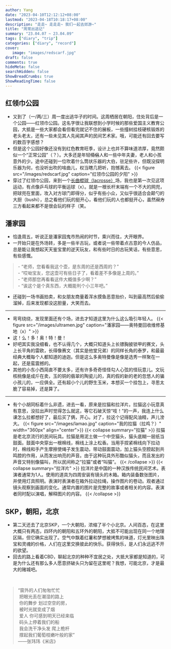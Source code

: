 ```yaml
---
author: Yang
date: "2023-04-10T12:12:12+08:00"
lastmod: "2023-04-18T10:18:17+08:00"
description: "走走~ 走走走~ 我们一起去郊游~"
title: "周常出逃记"
summary: "23.04.07 ~ 23.04.09"
tags: ["diary", "trip"]
categories: ["diary", "record"]
cover: 
   image: "images/redscarf.jpg"
draft: false
comments: true
hideMeta: false
searchHidden: false
ShowBreadCrumbs: true
ShowReadingTime: false
---
```


## 红领巾公园

- 又到了（一/两/三）周一度出逃华子的时间。这周栖居在朝阳，住处背后是一个公园——红领巾公园。这名字很让我联想到小学时候的那些爱国主义教育公园，大抵是一些大家都会看但看完就记不住的展板，一些撞树挂枝硬核锻炼的老头老太，还有一些未见其人先闻其声的民间艺术家。哦，可能还有回去要写的数百字感想？
- 但是这个公园好像还没有到红色教育旺季，设计上也并不算味道浓厚，竟然颇似一个“正常公园”（？）。大多还是年轻<del>情侣</del>人和一些中年夫妻，老人和小孩意外的少。途中还碰到一位吹着什么筒状乐器的大伯，驻足些许，但既没探明乐器为何，也没听出吹的啥曲儿，权当瞎几把听，抱憾离去。
    {{< figure src="/images/redscarf.jpg" caption="红领巾公园的夕阳" >}}
- 穿过了红领巾公园，来到一个[长曲棍球（lacrosse）](https://www.zhihu.com/question/418104095)场，我也是第一次见这项运动，有点像乒乓球的平衡运球（x）。就是一根长杆末端有一个不大的网兜，把球兜在里面，攻入对方球门即得分，似乎有些小众，又似乎很适合会颠勺的大厨（bushi），总之看他们玩的挺开心，看他们玩的人也都挺开心，虽然<del>双方</del>三方看起来都不是很会玩的样子（笑。

## 潘家园

- 恰逢周五，听说正是潘家园鬼市热闹的时节，乘兴而往，大开眼界。
- 一开始只是在外场转，多是一些半古玩，或者说一些带着点古意的今人仿品，总是能让我想起天天鉴宝里的逆天玩友，和有些时日的古玩笑话，有些意思，有些感慨。

>\- “老师，您看看我这个壶，是东周的还是西周的？”  
>\- “哎呦宝友，您这壶可有些日子了，看着差不多像是上周的。”  
>\- “老师那您再看看这件大概值多少啊？”  
>\- “诶这个是个真东西，大概能判个小三年吧。”

- 还碰到一场书画拍卖，和女朋友商量着浑水摸鱼恶意抬价，叫到最高然后偷偷溜掉，后来发现都没这胆量，大笑而去。

---

- 弯弯绕绕，发现里面还有个场，进去才知道这里为什么这么吸引年轻人。
    {{< figure src="/images/ultramen.jpg" caption="潘家园——奥特曼回收维修基地（x）" >}}
- 这！么！多！奥！特！曼！
- 好吧其实我没细看，也不认得几个，大概只知道头上长镖胸披锁甲的赛文，头上长平角的雷欧，长得像赛文（其实是他堂兄弟）的同样长角的泰罗，和最最经典大概每个人都知道的迪迦。但是这么多奥特曼像是像是选秀一样聚在一起，还是蛮震撼的。
- 其他的小东小西简直不要太多，还有许多奇奇怪怪勾人心弦的怪玩意儿。文玩核桃像是成斤在卖，玉的铜的翡翠的陶瓷儿的，真的假的新的老的忽悠人的骗小孩儿的，一应俱全。还有超小个儿的野生玉米，本想买一个挂包上，寻思太脆了容易掉，还是算了。

---

- 有个小胡同标着什么非遗，进去一看，原来是拉猫和拉洋片。拉猫这小玩意真有意思，没拉出声时觉得怎么就这，等它石破天惊“吱！”的一声，我连上什么课怎么拉都想好了，最后买了俩，开心。对了，拉这个记得配风油精，声儿滂大。
    {{< figure src="/images/lamao.jpg" caption="我的拉猫（拉鸡？）" width="360px" align="center">}}
    {{< collapse summary="拉猫" >}}
拉猫是老北京流行的民间玩具。拉猫是用泥土做一个中空猫头，猫头底糊一层纸当鼓面。鼓面中央穿出一根棉线，棉线上涂上松香。当用手捏紧棉线向下拉动时，棉线和手产生摩擦使绳子发生震动，带动鼓面震动，加上猫头空腔起到共鸣腔的作用，从而发出响亮的声音。由于这种玩具外形酷似猫头，而且发出的声音又特别像猫叫，所以民间称之“拉猫”或者“叫猫”。
    {{< /collapse >}}
    {{< collapse summary="拉洋片" >}}
拉洋片是中国的一种汉族传统民间艺术。表演者通常为1人。使用的道具为四周安装有镜头的木箱。箱内装备数张图片，并使用灯具照明。表演时表演者在箱外拉动拉绳，操作图片的卷动。观者通过镜头观察到画面的变化。通常内置的图片是完整的故事或者相关的内容。表演者同时配以演唱，解释图片的内容。
    {{< /collapse >}}

## SKP，朝阳，北京

- 第二天还去了北京SKP，一个大朝阳，浓缩了半个小北京。人间百态，在这里大概只有两态，四环内的朝阳和五环外的朝阳，大抵不可能出现在同一个地理区隔，但它确实出现了。空气中飘着红薯和梦想被烤焦的味道，灯光里映出珠宝和灵魂的价格，人们在这里交换彼此的快乐。获得快乐，是人们永远逃不开的欲望。
- 回去的路上看着CBD，聊起北京的种种不宜居之处，大抵大家都是知道的，可是为什么还有那么多人愿意挤破头只为留在这里呢？我想，可能北京，才是最大的赌城吧。

<br>

> “窗外的人们匆匆忙忙  
> &nbsp;把眼光丢在潮湿的路上  
> &nbsp;你的舞步 划过空空的房，  
> &nbsp;被时光就变成了烟  
> &nbsp;爱人 你可感到明天已经来临  
> &nbsp;码头上停着我们的船  
> &nbsp;我会洗干净头发 爬上桅杆  
> &nbsp;撑起我们葡萄枝嫩叶般的家”  
> ——张玮玮《米店》
